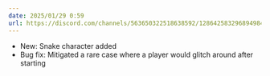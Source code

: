 ```yaml
---
date: 2025/01/29 0:59
url: https://discord.com/channels/563650322518638592/1286425832968949840/1333828828996571207
---
```

- New: Snake character added
- Bug fix: Mitigated a rare case where a player would glitch around after starting